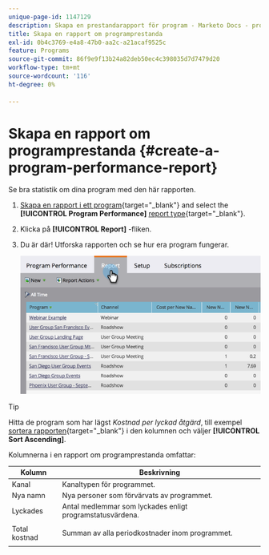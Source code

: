 ```yaml
---
unique-page-id: 1147129
description: Skapa en prestandarapport för program - Marketo Docs - produktdokumentation
title: Skapa en rapport om programprestanda
exl-id: 0b4c3769-e4a8-47b0-aa2c-a21acaf9525c
feature: Programs
source-git-commit: 86f9e9f13b24a82deb50ec4c398035d7d7479d20
workflow-type: tm+mt
source-wordcount: '116'
ht-degree: 0%

---
```


# Skapa en rapport om programprestanda {#create-a-program-performance-report}

Se bra statistik om dina program med den här rapporten.

1. [Skapa en rapport i ett program](/help/marketo/product-docs/reporting/basic-reporting/creating-reports/create-a-report-in-a-program.md){target="_blank"} and select the **[!UICONTROL Program Performance]** [report type](/help/marketo/product-docs/reporting/basic-reporting/report-types/report-type-overview.md){target="_blank"}.
1. Klicka på **[!UICONTROL Report]** -fliken.
1. Du är där! Utforska rapporten och se hur era program fungerar.

   ![](assets/image2014-9-18-17-3a23-3a2.png)

>[!TIP]
>
>Hitta de program som har lägst *Kostnad per lyckad åtgärd*, till exempel [sortera rapporten](/help/marketo/product-docs/reporting/basic-reporting/editing-reports/sort-report-on-columns.md){target="_blank"} i den kolumnen och väljer **[!UICONTROL Sort Ascending]**.

Kolumnerna i en rapport om programprestanda omfattar:

<table> 
 <thead> 
  <tr> 
   <th>Kolumn</th> 
   <th>Beskrivning</th> 
  </tr> 
 </thead> 
 <tbody> 
  <tr> 
   <td>Kanal</td> 
   <td>Kanaltypen för programmet.</td> 
  </tr> 
  <tr> 
   <td>Nya namn</td> 
   <td>Nya personer som förvärvats av programmet.</td> 
  </tr> 
  <tr> 
   <td>Lyckades</td> 
   <td>Antal medlemmar som lyckades enligt programstatusvärdena. </td> 
  </tr> 
  <tr> 
   <td>Total kostnad</td> 
   <td><p>Summan av alla periodkostnader inom programmet.</p></td> 
  </tr> 
 </tbody> 
</table>
